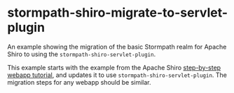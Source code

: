 stormpath-shiro-migrate-to-servlet-plugin
=========================================

An example showing the migration of the basic Stormpath realm for Apache Shiro to using the `stormpath-shiro-servlet-plugin`.

This example starts with the example from the Apache Shiro [step-by-step webapp tutorial](http://shiro.apache.org/webapp-tutorial.html), and 
updates it to use `stormpath-shiro-servlet-plugin`.  The migration steps for any webapp should be similar.
